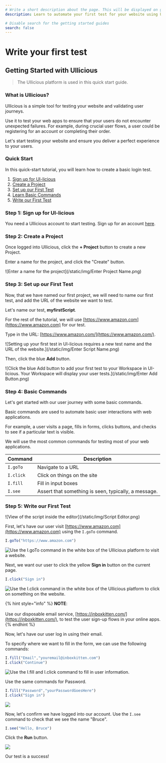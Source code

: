 ```yaml
---
# Write a short description about the page. This will be displayed on google search results.
description: Learn to automate your first test for your website using UIlicious with this quick guide.

# Disable search for the getting started guides
search: false
---
```


# Write your first test

## Getting Started with UIlicious

> The UIlicious platform is used in this quick start guide.

### What is UIlicious?

UIlicious is a simple tool for testing your website and validating user journeys.

Use it to test your web apps to ensure that your users do not encounter unexpected failures. For example, during crucial user flows, a user could be registering for an account or completing their order.

Let's start testing your website and ensure you deliver a perfect experience to your users.

### Quick Start

In this quick-start tutorial, you will learn how to create a basic login test.

1. [Sign up for UI-licious](./Writing-your-first-test.html#step-1-sign-up-for-ui-licious)
2. [Create a Project](./Writing-your-first-test.html#step-2-create-a-project)
3. [Set up our First Test](./Writing-your-first-test.html#step-3-set-up-our-first-test)
4. [Learn Basic Commands](./Writing-your-first-test.html#step-4-basic-commands)
5. [Write our First Test](./Writing-your-first-test.html#step-5-write-our-first-test)

### Step 1: Sign up for UI-licious

You need a UIlicious account to start testing. Sign up for an account [here](https://user.uilicious.com/signup).

### Step 2: Create a Project 

Once logged into UIlicious, click the **+ Project** button to create a new Project.

Enter a name for the project, and click the "Create" button.

![Enter a name for the project](/static/img/Enter Project Name.png)

### Step 3: Set up our First Test

Now, that we have named our first project, we will need to name our first test, and add the URL of the website we want to test.

Let's name our test, **myfirstScript**.

For the rest of the tutorial, we will use [https://www.amazon.com](https://www.amazon.com) for our test.

Type in the URL: [https://www.amazon.com/](https://www.amazon.com/).

![Setting up your first test in UI-licious requires a new test name and the URL of the website.](/static/img/Enter Script Name.png)

Then, click the blue **Add** button.

![Click the blue Add button to add your first test to your Workspace in UI-licious. Your Workspace will display your user tests.](/static/img/Enter Add Button.png)

### Step 4: Basic Commands

Let's get started with our user journey with some basic commands.

Basic commands are used to automate basic user interactions with web applications.

For example, a user visits a page, fills in forms, clicks buttons, and checks to see if a particular text is visible.

We will use the most common commands for testing most of your web applications.

| Command   | Description                                          |
| --------- | ---------------------------------------------------- |
| `I.goTo`  | Navigate to a URL                                    |
| `I.click` | Click on things on the site                          |
| `I.fill`  | Fill in input boxes                                  |
| `I.see`   | Assert that something is seen, typically, a message. |

### Step 5: Write our First Test 

![View of the script inside the editor](/static/img/Script Editor.png)

First, let's have our user visit [https://www.amazon.com](https://www.amazon.com) using the `I.goTo` command.

```javascript
I.goTo("https://www.amazon.com")
```

![Use the I.goTo command in the white box of the UIlicious platform to visit a website.](https://res.cloudinary.com/di7y5b6ed/image/upload/v1649112961/ui-licious/amazon-getting-started-example/Signup-4\_g0xpan.png)

Next, we want our user to click the yellow **Sign in** button on the current page.

```javascript
I.click("Sign in")
```

![Use the I.click command in the white box of the UIlicious platform to click on something on the website.](https://res.cloudinary.com/di7y5b6ed/image/upload/v1649112962/ui-licious/amazon-getting-started-example/Signup-5\_gdphpx.png)

{% hint style="info" %}
**NOTE**:\
\
Use our disposable email service, [https://inboxkitten.com/](https://inboxkitten.com/), to test the user sign-up flows in your online apps.
{% endhint %}

Now, let's have our user log in using their email.

To specify where we want to fill in the form, we can use the following commands:

```javascript
I.fill("Email","youremail@inboxkitten.com")
I.click("Continue")
```

![Use the I.fill and I.click command to fill in user information.](https://res.cloudinary.com/di7y5b6ed/image/upload/v1649712954/ui-licious/amazon-getting-started-example/Signup6\_yr353z.png)

Use the same commands for Password.

```javascript
I.fill("Password","yourPasswordGoesHere")
I.click("Sign in")
```

![](https://res.cloudinary.com/di7y5b6ed/image/upload/v1649713638/ui-licious/amazon-getting-started-example/Signup-7\_qh5wxv\_copy\_oohvre.png)

Now, let's confirm we have logged into our account. Use the `I.see` command to check that we see the name "Bruce".

```javascript
I.see("Hello, Bruce")
```

Click the **Run** button.

![](https://res.cloudinary.com/di7y5b6ed/image/upload/v1649713944/ui-licious/amazon-getting-started-example/Signup-8\_v3yrht\_copy\_tzi51e.png)

Our test is a success!
